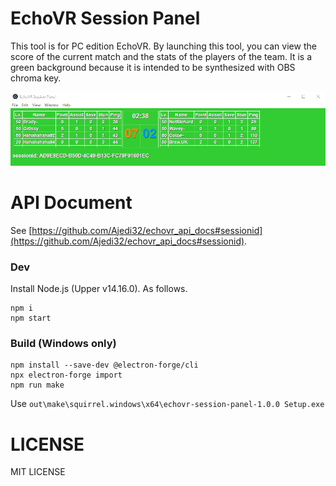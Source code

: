 # EchoVR Session Panel
This tool is for PC edition EchoVR. By launching this tool, you can view the score of the current match and the stats of the players of the team. It is a green background because it is intended to be synthesized with OBS chroma key.

![sample.png](./sample.png)

# API Document
See [https://github.com/Ajedi32/echovr_api_docs#sessionid](https://github.com/Ajedi32/echovr_api_docs#sessionid).

### Dev
Install Node.js (Upper v14.16.0). As follows.

```
npm i
npm start
```

### Build (Windows only)

```
npm install --save-dev @electron-forge/cli
npx electron-forge import
npm run make
```

Use `out\make\squirrel.windows\x64\echovr-session-panel-1.0.0 Setup.exe`

# LICENSE
MIT LICENSE